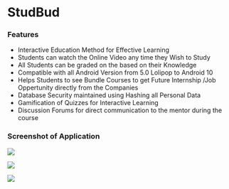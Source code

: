 # StudBud

### Features

- Interactive Education Method for Effective Learning
- Students can watch the Online Video any time they Wish to Study
- All Students can be graded on the based on their Knowledge 
- Compatible with all Android Version from 5.0 Lolipop to Android 10 
- Helps Students to see Bundle Courses to get Future Internship /Job Oppertunity directly from the Companies 
- Database Security maintained using Hashing all Personal Data
- Gamification of Quizzes for Interactive Learning 
- Discussion Forums for direct communication to the mentor during the course

### Screenshot of Application

![](https://lh3.googleusercontent.com/St356xD3EiwuDaDbX3dVMHsAZMM-9CQlkvb0wRFY9JTzjzwLRu0hGgBICLawPAxbloReyDrTj3v1P-iPGQtbvUdKDEtWedg9wE2KzjbFQnmsO78xhJjI8KLmkEOoZf7aASd4DkVSscQu_ULsC-0LA4fOvPd76crj8QSyY1Ek4sqZxC9Eppmt1QrBXKay-cPfkxaPR_GtQfdUHuTxkbAgK4n6A-cBpXWgReoy0xND56YI63UzMJzksGIZX1QLi6f8y6_cte5g3AKQ_tMCwMbMXuVRV1xXyWiThV4Olum274QPLXl5pZzO_TrgrUIMTGBu9224RbAVWos3A9NrsztYX_Uoxnb49U7N3fjdFgLj87kThNeJ_LcgD3FixtpU9CDVJJlNCiDH9TkvDfSBCTan1i4kNekEji7KBIrwGn7-ENFGZQqQxOedKIfremS-il4PpGQfywhZrKuWMP5i_xoO0yX4-UnKQNut6OsA_cpPlG3qnYdKgcQplkHbP9XUJLPUnfDpk3Ty-ah28G6fk5LvUYQE0iau9hUnf_WU6L__NGZ3TzPdcYLIQfxUV3-bz8Atj_9XlByUon5Etp5CHduF0Pu_oFpAzHIMvKsl-WOmexhmBlW4irsJYF-s7KQSKJO3VHsS9sXB5KixZ5m7oauW9PhcJOYI9qCIsdOn75-qWoV0gRvdEl7xef4=w327-h654-no)

![](https://lh3.googleusercontent.com/HOsnFJtkUzdeba5XzYmf13DDjNap0HhHMWcYFv2wE4D0VH5l2p89K1I_5Q2aXfRJ--xwO5OoASFWsSCNFbwbaJpLmg-y02vTGM3QLC6o1Y95WN9uhD5zdJBa_MwqNC2A-FasIn6Ff2DOSY70LdH8WU6h0Dgitd6h132ETfZX-7NzH6VA45XrCY0DFMmI4GPJuc_2-4bhWCbdOBI1eUj-oywWLiNX0DlaCaGuCoG08amoUmPC3kBsnTXsVFPRnMC1NaBVoIwObI9hSb6C0ivLOhaM0Yj4wSg8Hk3OawHlzDiwRlmlsrUC1SHyS5j62NSd6d6hUyNjSqntnxmQoiK5BriOmbzTUe5IjVFs5CRgZSUjseOSJXQfD8RA583g0mSdX2zPnN_DzAbKRgW9jHHhvOIAYYeHaoZiVwh6YePQ__xOdxly7SHOU1NuuYdyDQQ-hVmCbP5hqyqkUqrwsIGQYrM1362FGI5XUSi1MDWz-NMWQEdQrdhySY0oXL9GeA8h2HS2lOiS4JxFsYNOFffEn3pao296cu0cTGhlCPISJB4udBteEcRQrXgMVUNZBy_omOW_aFNCWn4xxcva15HjUyX_YLbnu5hKalHAgnXZyp9pDvxXsVWA-NfTxZoIc4ss_zJvAc6SKSbFj-VEIfShnzf4WnQd7dPTwqTFnPtlKPokhw202FASXMw=w327-h654-no)

![](https://lh3.googleusercontent.com/un1-yqGzl8DUuipFvHQgQKaCowu5YbdXSfkh_4U1Q2fW7JXP1ddgXmswp2NEA8W1kNMbaIdvZdykdgT55jHhjNRoe3ynIpPGtEElBteg8_PMfNWO3I193h3CA3q5WIAHBdvW5gTGmWznOnhKMW_z9YYOlm6VD-zn84B6N709josR1MirJFXHrYwrOeD2XSx6XdWJoui-O_b7z2wU0KF_ig1UeyqashRoAmcXJCwkqUIRTOLsHPTtTUlj5QvOvqxTwm4zpq6EWLjBIQxloAxkpqO1phaijVOwDGSDui0WmW0R04B1elhK6fSRNQ4g71V4gwwnhPfDJ9s14BbzmSkXa4wJB3l6urbvYFG4XHdJwH6enLYqiButT5K85HJ4yPBLrkttQdlgvMBuD1yWj0ixTtE9BqeTt3qs0syZZ-Gj20YSp2hQNsERYIeBS3gYuMnFURey9h4sqqXOF27mrfMO8r2wabehUjIpGbs75VKmqfBh6sm0OAfOczZDM8A7F5gakM6VbgVjunwF9VyY68B-1hF_Z66VO1FgJY2cBSK0Wlp0urY6fI4BDcUnxE6DA4LSdJUl8RleQHl3iwAe9xjH3JOBpeeHy3c2hHI409PKZH20TDKK5tCLHSqxQvX0MJkzTvNmQ6BfyunAbS1EFcpBBKNVy0HCZ2pShBkE-d_UD-1v_NI08IQGi38=w327-h654-no)



